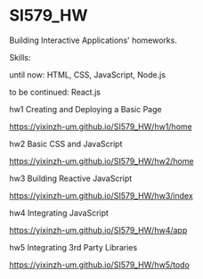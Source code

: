 # SI579_HW

Building Interactive Applications' homeworks.

Skills: 

until now: HTML, CSS, JavaScript, Node.js

to be continued: React.js

hw1 Creating and Deploying a Basic Page

https://yixinzh-um.github.io/SI579_HW/hw1/home

hw2 Basic CSS and JavaScript

https://yixinzh-um.github.io/SI579_HW/hw2/home

hw3 Building Reactive JavaScript

https://yixinzh-um.github.io/SI579_HW/hw3/index

hw4 Integrating JavaScript

https://yixinzh-um.github.io/SI579_HW/hw4/app

hw5 Integrating 3rd Party Libraries

https://yixinzh-um.github.io/SI579_HW/hw5/todo
